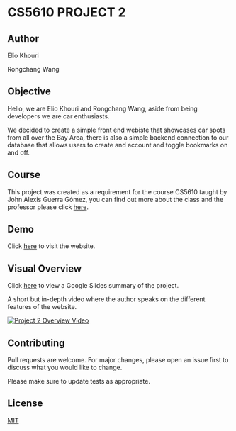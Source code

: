 # CS5610 PROJECT 2

## Author

Elio Khouri

Rongchang Wang

## Objective

Hello, we are Elio Khouri and Rongchang Wang, aside from being developers we are car enthusiasts.

We decided to create a simple front end webiste that showcases car spots from all over the Bay Area, there is also a simple backend connection to our database that allows users to create and account and toggle bookmarks on and off.

## Course

This project was created as a requirement for the course CS5610 taught by John Alexis Guerra Gómez, you can find out more about the class and the professor please click [here](https://johnguerra.co).

## Demo

Click [here](https://bayarea-car-spotting-guide-5e2flmy0m-f4ejkai.vercel.app/index.html) to visit the website.

## Visual Overview

Click [here](https://docs.google.com/presentation/d/1irUpc7DkpUP05iKAfVCJ2aqsSU5S6XPoZ-qLg50W1A0/edit?usp=sharing) to view a Google Slides summary of the project.

A short but in-depth video where the author speaks on the different features of the website.

[![Project 2 Overview Video]()](https://youtu.be/eeZL2iwy0uk)

## Contributing

Pull requests are welcome. For major changes, please open an issue first to discuss what you would like to change.

Please make sure to update tests as appropriate.

## License

[MIT](https://choosealicense.com/licenses/mit/)
